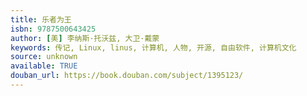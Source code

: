 ```yaml
---
title: 乐者为王
isbn: 9787500643425
author: [美] 李纳斯·托沃兹, 大卫·戴蒙
keywords: 传记, Linux, linus, 计算机, 人物, 开源, 自由软件, 计算机文化
source: unknown
available: TRUE
douban_url: https://book.douban.com/subject/1395123/
---
```

